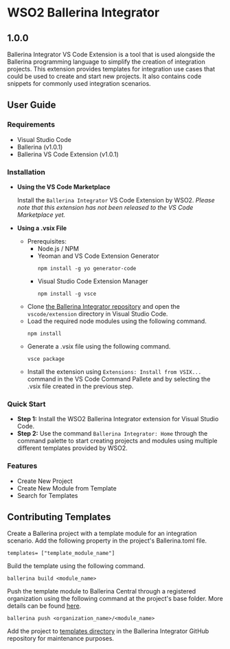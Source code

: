 # WSO2 Ballerina Integrator
## 1.0.0

Ballerina Integrator VS Code Extension is a tool that is used alongside the Ballerina programming language to simplify the creation of integration projects. This extension provides templates for integration use cases that could be used to create and start new projects. It also contains code snippets for commonly used integration scenarios.

## User Guide

### Requirements
  - Visual Studio Code
  - Ballerina (v1.0.1)
  - Ballerina VS Code Extension (v1.0.1)

### Installation
* **Using the VS Code Marketplace**

    Install the `Ballerina Integrator` VS Code Extension by WSO2.
*Please note that this extension has not been released to the VS Code Marketplace yet.*

* **Using a .vsix File**
   * Prerequisites:
     - Node.js / NPM
     - Yeoman and VS Code Extension Generator
        ```
        npm install -g yo generator-code
        ```
     - Visual Studio Code Extension Manager
        ```
        npm install -g vsce
        ```
   - Clone [the Ballerina Integrator repository](https://github.com/wso2/ballerina-integrator) and open the `vscode/extension` directory in Visual Studio Code.
   - Load the required node modules using the following command.
        ```
        npm install
        ```
   - Generate a .vsix file using the following command.
        ```
        vsce package
        ```
   - Install the extension using `Extensions: Install from VSIX...` command in the VS Code Command Pallete and by selecting the .vsix file created in the previous step.

### Quick Start
- **Step 1:** Install the WSO2 Ballerina Integrator extension for Visual Studio Code.
- **Step 2:** Use the command `Ballerina Integrator: Home` through the command palette to start creating projects and modules using multiple different templates provided by WSO2.

### Features
- Create New Project
- Create New Module from Template
- Search for Templates

## Contributing Templates
Create a Ballerina project with a template module for an integration scenario.
Add the following property in the project's Ballerina.toml file.
```
templates= ["template_module_name"]
```
Build the template using the following command.
```
ballerina build <module_name>
```
Push the template module to Ballerina Central through a registered organization using the following command at the project's base folder. More details can be found [here](https://v1-0.ballerina.io/learn/how-to-publish-modules/).
```
ballerina push <organization_name>/<module_name>
```
Add the project to [templates directory](https://github.com/wso2/ballerina-integrator/tree/master/templates) in the Ballerina Integrator GitHub repository for maintenance purposes.
